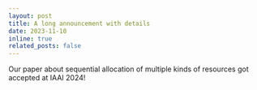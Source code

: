 ```yaml
---
layout: post
title: A long announcement with details
date: 2023-11-10
inline: true
related_posts: false
---
```

Our paper about sequential allocation of multiple kinds of resources got accepted at IAAI 2024!



